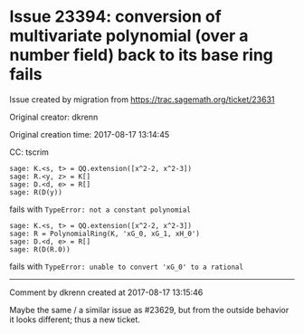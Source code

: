 # Issue 23394: conversion of multivariate polynomial (over a number field) back to its base ring fails

Issue created by migration from https://trac.sagemath.org/ticket/23631

Original creator: dkrenn

Original creation time: 2017-08-17 13:14:45

CC:  tscrim


```
sage: K.<s, t> = QQ.extension([x^2-2, x^2-3])
sage: R.<y, z> = K[]
sage: D.<d, e> = R[]
sage: R(D(y))
```

fails with `TypeError: not a constant polynomial`


```
sage: K.<s, t> = QQ.extension([x^2-2, x^2-3])
sage: R = PolynomialRing(K, 'xG_0, xG_1, xH_0')
sage: D.<d, e> = R[]
sage: R(D(R.0))
```

fails with `TypeError: unable to convert 'xG_0' to a rational`


---

Comment by dkrenn created at 2017-08-17 13:15:46

Maybe the same / a similar issue as #23629, but from the outside behavior it looks different; thus a new ticket.
